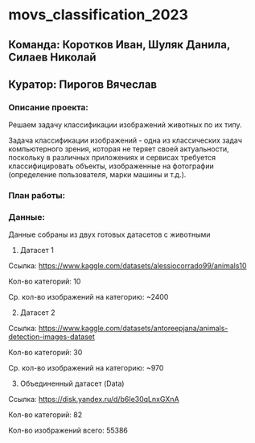 # movs_classification_2023
## **Команда: Коротков Иван, Шуляк Данила, Силаев Николай**

## **Куратор: Пирогов Вячеслав**

### **Описание проекта:**
Решаем задачу классификации изображений животных по их типу.

Задача классификации изображений - одна из классических задач компьютерного зрения,
которая не теряет своей актуальности, поскольку в различных приложениях и сервисах 
требуется классифицировать объекты, изображенные на фотографии (определение пользователя, марки машины и т.д.).

### **План работы:**




### **Данные:**
Данные собраны из двух готовых датасетов с животными
1. Датасет 1

Ссылка: https://www.kaggle.com/datasets/alessiocorrado99/animals10

Кол-во категорий: 10

Ср. кол-во изображений на категорию: ~2400


2. Датасет 2
   
Ссылка: https://www.kaggle.com/datasets/antoreepjana/animals-detection-images-dataset

Кол-во категорий: 30

Ср. кол-во изображений на категорию: ~970


3. Объединенный датасет (Data)

Ссылка: https://disk.yandex.ru/d/b6Ie30qLnxGXnA

Кол-во категорий: 82

Кол-во изображений всего: 55386

